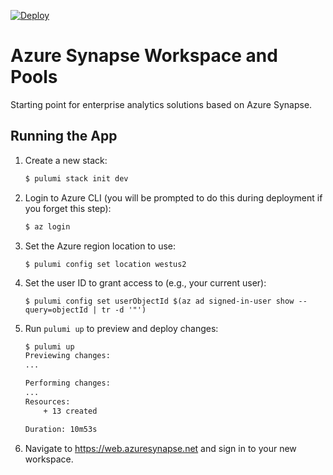 [![Deploy](https://get.pulumi.com/new/button.svg)](https://app.pulumi.com/new)

# Azure Synapse Workspace and Pools

Starting point for enterprise analytics solutions based on Azure Synapse.

## Running the App

1. Create a new stack:

    ```bash
    $ pulumi stack init dev
    ```

1. Login to Azure CLI (you will be prompted to do this during deployment if you forget this step):

    ```bash
    $ az login
    ```

1. Set the Azure region location to use:
    
    ```
    $ pulumi config set location westus2
    ```

1. Set the user ID to grant access to (e.g., your current user):
    
    ```
    $ pulumi config set userObjectId $(az ad signed-in-user show --query=objectId | tr -d '"')
    ```

1. Run `pulumi up` to preview and deploy changes:

    ```bash
    $ pulumi up
    Previewing changes:
    ...

    Performing changes:
    ...
    Resources:
        + 13 created

    Duration: 10m53s
    ```

1. Navigate to https://web.azuresynapse.net and sign in to your new workspace.
